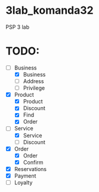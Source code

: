 # 3lab_komanda32
PSP 3 lab




# TODO:
- [ ] Business
  - [x] Business
  - [ ] Address
  - [ ] Privilege
- [x] Product
  - [x] Product
  - [x] Discount
  - [x] Find
  - [x] Order
- [ ] Service
  - [x] Service
  - [ ] Discount
- [x] Order
  - [x] Order
  - [x] Confirm
- [x] Reservations
- [x] Payment
- [ ] Loyalty
